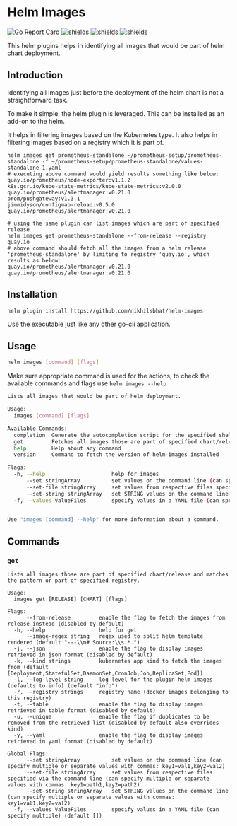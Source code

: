 # Helm Images


[![Go Report Card](https://goreportcard.com/badge/github.com/nikhilsbhat/helm-images)](https://goreportcard.com/report/github.com/nikhilsbhat/helm-images) 
[![shields](https://img.shields.io/badge/license-MIT-blue)](https://github.com/nikhilsbhat/helm-images/blob/master/LICENSE) 
[![shields](https://godoc.org/github.com/nikhilsbhat/helm-images?status.svg)](https://godoc.org/github.com/nikhilsbhat/helm-images)
[![shields](https://img.shields.io/github/downloads/nikhilsbhat/helm-images/total.svg)](https://github.com/nikhilsbhat/helm-images/releases)


This helm plugins helps in identifying all images that would be part of helm chart deployment.

## Introduction

Identifying all images just before the deployment of the helm chart is not a straightforward task.

To make it simple, the helm plugin is leveraged. This can be installed as an add-on to the helm.

It helps in filtering images based on the Kubernetes type. It also helps in filtering images based on a registry which it is part of.

```shell
helm images get prometheus-standalone ~/prometheus-setup/prometheus-standalone -f ~/prometheus-setup/prometheus-standalone/values-standalone-1.yaml
# executing above command would yield results something like below:
quay.io/prometheus/node-exporter:v1.1.2
k8s.gcr.io/kube-state-metrics/kube-state-metrics:v2.0.0
quay.io/prometheus/alertmanager:v0.21.0
prom/pushgateway:v1.3.1
jimmidyson/configmap-reload:v0.5.0
quay.io/prometheus/alertmanager:v0.21.0

# using the same plugin can list images which are part of specified release
helm images get prometheus-standalone --from-release --registry quay.io
# above command should fetch all the images from a helm release 'prometheus-standalone' by limiting to registry 'quay.io', which results as below:
quay.io/prometheus/alertmanager:v0.21.0
quay.io/prometheus/alertmanager:v0.21.0
```
## Installation

```shell
helm plugin install https://github.com/nikhilsbhat/helm-images
```
Use the executable just like any other go-cli application.

## Usage

```bash
helm images [command] [flags]
```
Make sure appropriate command is used for the actions, to check the available commands and flags use `helm images --help`

```bash
Lists all images that would be part of helm deployment.

Usage:
  images [command] [flags]

Available Commands:
  completion  Generate the autocompletion script for the specified shell
  get         Fetches all images those are part of specified chart/release
  help        Help about any command
  version     Command to fetch the version of helm-images installed

Flags:
  -h, --help                     help for images
      --set stringArray          set values on the command line (can specify multiple or separate values with commas: key1=val1,key2=val2)
      --set-file stringArray     set values from respective files specified via the command line (can specify multiple or separate values with commas: key1=path1,key2=path2)
      --set-string stringArray   set STRING values on the command line (can specify multiple or separate values with commas: key1=val1,key2=val2)
  -f, --values ValueFiles        specify values in a YAML file (can specify multiple) (default [])


Use "images [command] --help" for more information about a command.
```

## Commands
### `get`

```shell
Lists all images those are part of specified chart/release and matches the pattern or part of specified registry.

Usage:
  images get [RELEASE] [CHART] [flags]

Flags:
      --from-release         enable the flag to fetch the images from release instead (disabled by default)
  -h, --help                 help for get
      --image-regex string   regex used to split helm template rendered (default "---\\n# Source:\\s.*.")
  -j, --json                 enable the flag to display images retrieved in json format (disabled by default)
  -k, --kind strings         kubernetes app kind to fetch the images from (default [Deployment,StatefulSet,DaemonSet,CronJob,Job,ReplicaSet,Pod])
  -l, --log-level string     log level for the plugin helm images (defaults to info) (default "info")
  -r, --registry strings     registry name (docker images belonging to this registry)
  -t, --table                enable the flag to display images retrieved in table format (disabled by default)
  -u, --unique               enable the flag if duplicates to be removed from the retrieved list (disabled by default also overrides --kind)
  -y, --yaml                 enable the flag to display images retrieved in yaml format (disabled by default)

Global Flags:
      --set stringArray          set values on the command line (can specify multiple or separate values with commas: key1=val1,key2=val2)
      --set-file stringArray     set values from respective files specified via the command line (can specify multiple or separate values with commas: key1=path1,key2=path2)
      --set-string stringArray   set STRING values on the command line (can specify multiple or separate values with commas: key1=val1,key2=val2)
  -f, --values ValueFiles        specify values in a YAML file (can specify multiple) (default [])
```